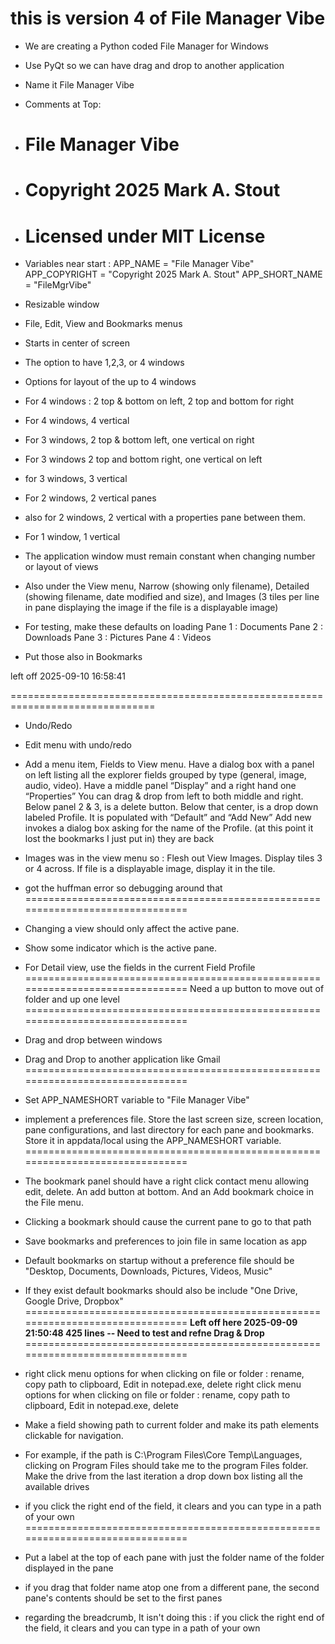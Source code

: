 # this is version 4 of File Manager Vibe

* We are creating a Python coded File Manager for Windows
* Use PyQt so we can have drag and drop to another application
* Name it File Manager Vibe
* Comments at Top:
* # File Manager Vibe
* # Copyright 2025 Mark A. Stout
* # Licensed under MIT License
* Variables near start :
   APP_NAME = "File Manager Vibe"
   APP_COPYRIGHT = "Copyright 2025 Mark A. Stout"
   APP_SHORT_NAME = "FileMgrVibe"
* Resizable window
* File, Edit, View and Bookmarks menus
* Starts in center of screen
* The option to have 1,2,3, or 4 windows
* Options for layout of the up to 4 windows
* For 4 windows : 2 top & bottom on left, 2 top and bottom for right
* For 4 windows, 4 vertical
* For 3 windows, 2 top & bottom left, one vertical on right
* For 3 windows 2 top and bottom right, one vertical on left
* for 3 windows, 3 vertical
* For 2 windows, 2 vertical panes
* also for 2 windows, 2 vertical with a properties pane between them.
* For 1 window, 1 vertical
* The application window must remain constant when changing number or layout of views
* Also under the View menu, Narrow (showing only filename), Detailed (showing filename, date modified and size), and Images (3 tiles per line in pane displaying the image if the file is a displayable image)

* For testing, make these defaults on loading 
   Pane 1 : Documents
   Pane 2 : Downloads
   Pane 3 : Pictures
   Pane 4 : Videos
* Put those also in Bookmarks


left off 2025-09-10 16:58:41

===============================================================================
* Undo/Redo
* Edit menu with undo/redo
* Add a menu item, Fields to View menu. Have a dialog box with a panel on left listing all the explorer fields grouped by type (general, image, audio, video).  Have a middle panel “Display” and a right hand one “Properties”  You can drag & drop from left to both middle and right.  Below panel 2 & 3, is a delete button.  Below that center, is a drop down labeled Profile. It is populated with “Default” and “Add New” Add new invokes a dialog box asking for the name of the Profile.
(at this point it lost the bookmarks I just put in)
they are back

* Images was in the view menu so : Flesh out View Images. Display tiles 3 or 4 across. If file is a displayable image, display it in the tile.
* got the huffman error so debugging around that
===============================================================================
* Changing a view should only affect the active pane.
* Show some indicator which is the active pane.
* For Detail view, use the fields in the current Field Profile
===============================================================================
Need a up button to move out of folder and up one level
===============================================================================
* Drag and drop between windows
* Drag and Drop to another application like Gmail
===============================================================================
* Set APP_NAMESHORT variable to "File Manager Vibe"
* implement a preferences file. Store the last screen size, screen location, pane configurations, and last directory for each pane and bookmarks.  Store it in appdata/local using the APP_NAMESHORT variable.
===============================================================================
* The bookmark panel should have a right click contact menu allowing edit, delete. An add button at bottom. And an Add bookmark choice in the File menu.
* Clicking a bookmark should cause the current pane to go to that path
* Save bookmarks and preferences to join file in same location as app
* Default bookmarks on startup without a preference file should be "Desktop, Documents, Downloads, Pictures, Videos, Music"
* If they exist default bookmarks should also be include "One Drive, Google Drive, Dropbox"
===============================================================================
**Left off here 2025-09-09 21:50:48 425 lines -- Need to test and refne Drag & Drop**
===============================================================================
* right click menu options for when clicking on file or folder : rename, copy path to clipboard, Edit in notepad.exe, delete
right click menu options for when clicking on file or folder : rename, copy path to clipboard, Edit in notepad.exe, delete
* Make a field showing path to current folder and make its path elements clickable for navigation.
* For example, if the path is C:\Program Files\Core Temp\Languages, clicking on Program Files should take me to the program Files folder.
   Make the drive from the last iteration a drop down box listing all the available drives
* if you click the right end of the field, it clears and you can type in a path of your own
===============================================================================
* Put a label at the top of each pane with just the folder name of the folder displayed in the pane
* if you drag that folder name atop one from a different pane, the second pane's contents should be set to the first panes
* regarding the breadcrumb, It isn't doing this : if you click the right end of the field, it clears and you can type in a path of your own



